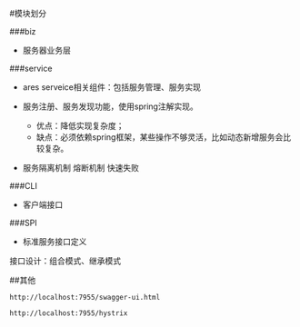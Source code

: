 
#模块划分

###biz     
  - 服务器业务层

###service  
  - ares serveice相关组件：包括服务管理、服务实现
        
  - 服务注册、服务发现功能，使用spring注解实现。
  
    - 优点：降低实现复杂度；
    - 缺点：必须依赖spring框架，某些操作不够灵活，比如动态新增服务会比较复杂。
    
  - 服务隔离机制 熔断机制  快速失败 
          
        
        
        
        
        
###CLI
  - 客户端接口
  
###SPI
  - 标准服务接口定义
  
  接口设计：组合模式、继承模式
  
  
##其他

    http://localhost:7955/swagger-ui.html  
    
    http://localhost:7955/hystrix
  
  
        

                  
        
